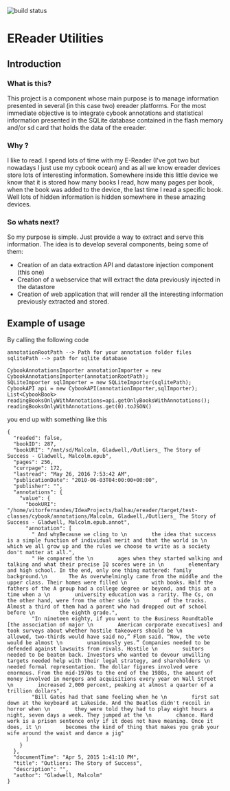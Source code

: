 ![build status](https://travis-ci.org/Balhau/WebPtData.svg?branch=master)

# EReader Utilities

## Introduction

### What is this?

This project is a component whose main purpose is to manage information presented in several (in this case two) ereader platforms. For the most immediate objective is to integrate cybook annotations and statistical information presented in the SQLite database contained in the flash memory and/or sd card that holds the data of the ereader.

### Why ?

I like to read. I spend lots of time with my E-Reader (I've got two but nowadays I just use my cybook ocean) and as all we know ereader devices store lots of interesting information. Somewhere inside this little device we know that it is stored how many books I read, how many pages per book, when the book was added to the device, the last time I read a specific book. Well lots of hidden information is hidden somewhere in these amazing devices.

### So whats next?
So my purpose is simple. Just provide a way to extract and serve this information. The idea is to develop several components, being some of them:

* Creation of an data extraction API and datastore injection component (this one)
* Creation of a webservice that will extract the data previously injected in the datastore
* Creation of web application that will render all the interesting information previously extracted and stored.

## Example of usage

By calling the following code

    annotationRootPath --> Path for your annotation folder files
    sqlitePath --> path for sqlite database

    CybookAnnotationsImporter annotationImporter = new CybookAnnotationsImporter(annotationRootPath);
    SQLiteImporter sqlImporter = new SQLiteImporter(sqlitePath);
    CybookAPI api = new CybookAPI(annotationImporter,sqlImporter);
    List<CybookBook> readingBooksOnlyWithAnnotations=api.getOnlyBooksWithAnnotations();
    readingBooksOnlyWithAnnotations.get(0).toJSON()

you end up with something like this

    {
      "readed": false,
      "bookID": 287,
      "bookURI": "/mnt/sd/Malcolm, Gladwell,/Outliers_ The Story of Success - Gladwell, Malcolm.epub",
      "pages": 256,
      "currpage": 172,
      "lastread": "May 26, 2016 7:53:42 AM",
      "publicationDate": "2010-06-03T04:00:00+00:00",
      "publisher": "",
      "annotations": {
        "value": {
          "bookURI": "/home/vitorfernandes/IdeaProjects/balhau/ereader/target/test-classes/cybook/annotations/Malcolm, Gladwell,/Outliers_ The Story of Success - Gladwell, Malcolm.epub.annot",
          "annotation": [
            " And whyBecause we cling to \n        the idea that success is a simple function of individual merit and that the world in \n        which we all grow up and the rules we choose to write as a society don't matter at all.",
            " He compared the \n        ages when they started walking and talking and what their precise IQ scores were in \n        elementary and high school. In the end, only one thing mattered: family background.\n       The As overwhelmingly came from the middle and the upper class. Their homes were filled \n        with books. Half the fathers of the A group had a college degree or beyond, and this at a time when a \n        university education was a rarity. The Cs, on the other hand, were from the other side \n        of the tracks. Almost a third of them had a parent who had dropped out of school before \n        the eighth grade.",
            "In nineteen eighty, if you went to the Business Roundtable [the association of major \n        American corporate executives] and took surveys about whether hostile takeovers should be \n        allowed, two-thirds would have said no,” Flom said. “Now, the vote would be almost \n        unanimously yes.” Companies needed to be defended against lawsuits from rivals. Hostile \n        suitors needed to be beaten back. Investors who wanted to devour unwilling targets needed help with their legal strategy, and shareholders \n        needed formal representation. The dollar figures involved were enormous. From the mid-1970s to the end of the 1980s, the amount of money involved in mergers and acquisitions every year on Wall Street \n        increased 2,000 percent, peaking at almost a quarter of a trillion dollars",
            "Bill Gates had that same feeling when he \n        first sat down at the keyboard at Lakeside. And the Beatles didn't recoil in horror when \n        they were told they had to play eight hours a night, seven days a week. They jumped at the \n        chance. Hard work is a prison sentence only if it does not have meaning. Once it does, it \n        becomes the kind of thing that makes you grab your wife around the waist and dance a jig"
          ]
        }
      },
      "documentTime": "Apr 5, 2015 1:41:10 PM",
      "title": "Outliers: The Story of Success",
      "description": "",
      "author": "Gladwell, Malcolm"
    }
